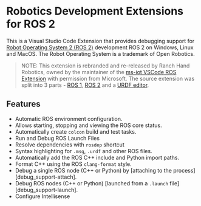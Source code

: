 # Robotics Development Extensions for ROS 2
This is a Visual Studio Code Extension that  provides debugging support for [Robot Operating System 2 (ROS 2)](http://ros.org) development ROS 2 on Windows, Linux and MacOS. The Robot Operating System is a trademark of Open Robotics.

> NOTE: This extension is rebranded and re-released by Ranch Hand Robotics, owned by the maintainer of the [ms-iot VSCode ROS Extension](https://github.com/ms-iot/vscode-ros) with permission from Microsoft. The source extension was split into 3 parts - [ROS 1](https://ranchhandrobotics.github.io/rde-ros-1/), [ROS 2](https://ranchhandrobotics.github.io/rde-ros-2/) and a [URDF editor](https://ranchhandrobotics.github.io/rde-urdf/).

## Features

* Automatic ROS environment configuration.
* Allows starting, stopping and viewing the ROS core status.
* Automatically create `colcon` build and test tasks.
* Run and Debug ROS Launch Files
* Resolve dependencies with `rosdep` shortcut
* Syntax highlighting for `.msg`, `.urdf` and other ROS files.
* Automatically add the ROS C++ include and Python import paths.
* Format C++ using the ROS `clang-format` style.
* Debug a single ROS node (C++ or Python) by [attaching to the process][debug_support-attach].
* Debug ROS nodes (C++ or Python) [launched from a `.launch` file][debug_support-launch].
* Configure Intellisense
